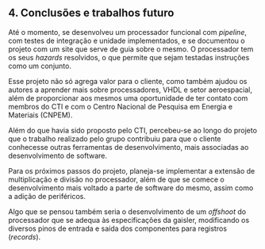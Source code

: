 ## 4. Conclusões e trabalhos futuro

Até o momento, se desenvolveu um processador funcional com _pipeline_, com testes
de integração e unidade implementados, e se documentou o projeto com um site que
serve de guia sobre o mesmo. O processador tem os seus _hazards_ resolvidos, o que permite que sejam testadas instruções
como um conjunto.

Esse projeto não só agrega valor para o cliente, como também ajudou os autores a aprender mais
sobre processadores, VHDL e setor aeroespacial, além de proporcionar aos mesmos uma oportunidade de ter contato
com membros do CTI e com o Centro Nacional de Pesquisa em Energia e Materiais (CNPEM).

Além do que havia sido proposto pelo CTI, percebeu-se ao longo do projeto que o trabalho realizado pelo
grupo contribuiu para que o cliente conhecesse outras ferramentas de desenvolvimento, mais associadas ao 
desenvolvimento de software.

Para os próximos passos do projeto, planeja-se implementar a extensão de multiplicação e divisão no
processador, além de que se comece o desenvolvimento mais voltado a parte de software do mesmo, assim como a adição
de periféricos.

Algo que se pensou também seria o desenvolvimento de um _offshoot_ do processador que se adequa às especificações da gaisler, 
modificando os diversos pinos de entrada e saída dos componentes para registros (_records_).